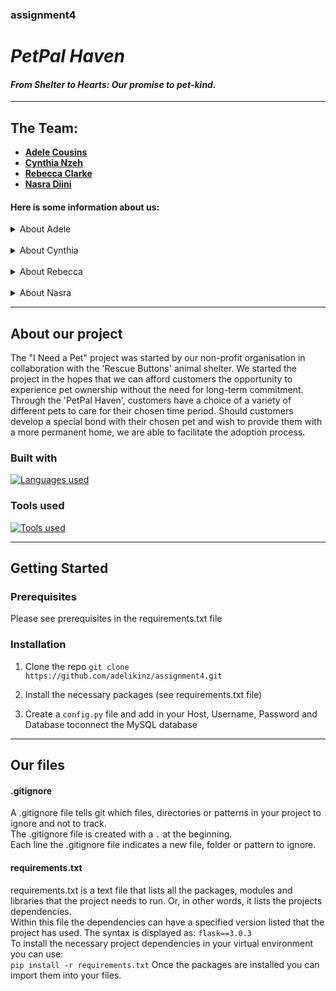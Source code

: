 ### assignment4

# *PetPal Haven*

#### *From Shelter to Hearts: Our promise to pet-kind.*

---

## The Team: 
* [**Adele Cousins**](https://github.com/adelikinz)
* [**Cynthia Nzeh**](https://github.com/Cynth2208) 
* [**Rebecca Clarke**](https://github.com/Rclarkeweb)
* [**Nasra Diini**](https://github.com/diinin9)

#### Here is some information about us:

<details>
<summary>About Adele</summary>
Hello, my name is Adele and im based in Bristol. im a student on the CFG Degree Spring '24 cohort for software engineering.

---

Fact about me:
* I have two gerbils named bean and toast which I adore and spoil way too much.
* I love playing video games, I have a love hate relationship with counterstrike 2 (cs2)
* I also love to read, I prefer reading biographies, but I also enjoy an occasional fantasy novel too 

<details>
<summary> My Tech journey </summary>
before joining the CFG Degree Spring course I actually never wrote code before. for years before I was always put off 
as I thought it looked complicated. Early December I was encouraged to give it a try and I started by researching 
and reading basic guides on python. this then developed a passion and made me look for ways to pursue education further.

</details>

</details>
&nbsp;  
<details>
<summary>About Cynthia</summary>
Howdy guys! I'm Cynthia and I am currently based in Buckinghamshire. I am a student of the CFG Degree Spring '24 cohort.

---

Fact about me:
* I am a movie **FANATIC**! Currently making my way through classic 90's movies. Coming-of-age indie films are my fav.
* I've recently made it my mission to learn how to ski - getting there!
* I have a really peculiar, irrational fear of closely packed holes: Trypophobia... *shiversss*.

<details>
<summary> My Tech journey </summary>

I started teaching myself the basics of Javascript in December 2023 a few months before starting the CFG degree.
I have so far created projects using SQL and Python. I aim to continue improving my learning as the course progresses.
  
</details>

</details>  
&nbsp;
<details>
<summary>About Rebecca </summary>
Hello World! I'm Rebecca and currently a student on the Code First Girls Degree, on the Software Engineering pathway.

---

Facts about me:
* I absolutely love reading! And browsing bookshops!
* I enjoy training my Cavapoo puppy who's a little crazy
* I'm also mildly obsessed with pangolins and sloths

<details>
<summary> My Tech journey </summary>

I have been teaching myself to code for a while and love getting things to work without bugs.
I'm an aspiring Software Developer.
  
</details>
</details>
&nbsp;
<details>
<summary>About Nasra</summary>
Hello CFG! I'm Nasra, and I am from Birmingham!

---

Facts about me:

* I enjoy travelling and have travelled to over 20 countries so far (more is yet to come!)
* I really enjoy hiking and it's something that I like to do with my family. 
* I **love** sushi... *nomnomnom.

<details>
  <summary> My Tech journey </summary>

I am currently in the Software Stream with the CFG where I am learning more about SQL and python
every day. It has been an ~~challenging~~ enjoyable experience thus far, and I am excited to learn loads more 
during specialisation!

  
</details>
</details>

---

## About our project

The "I Need a Pet" project was started by our non-profit organisation in collaboration with the 'Rescue Buttons' animal shelter. 
We started the project in the hopes that we can afford customers the opportunity to experience pet ownership without the 
need for long-term commitment. Through the 'PetPal Haven', customers have a choice of a variety of different pets to 
care for their chosen time period. Should customers develop a special bond with their chosen pet and wish to provide them with a more permanent 
home, we are able to facilitate the adoption process.

### Built with
[![Languages used](https://skillicons.dev/icons?i=python,flask,mysql,git&perline=20)](https://skillicons.dev)

### Tools used
[![Tools used](https://skillicons.dev/icons?i=github,postman,pycharm&perline=20)](https://skillicons.dev)

---

## Getting Started

### Prerequisites

Please see prerequisites in the requirements.txt file

### Installation

1. Clone the repo
`git clone https://github.com/adelikinz/assignment4.git`  
  
2. Install the necessary packages (see requirements.txt file)  
  
3. Create a `config.py` file and add in your Host, Username, Password and Database toconnect the MySQL database

---

## Our files

#### .gitignore
A .gitignore file tells git which files, directories or patterns in your project to ignore and not to track.  
The .gitignore file is created with a `.` at the beginning.  
Each line the .gitignore file indicates a new file, folder or pattern to ignore.  
  
#### requirements.txt
requirements.txt is a text file that lists all the packages, modules and libraries that the project needs to run. 
Or, in other words, it lists the projects dependencies.  
Within this file the dependencies can have a specified version listed that the project has used.
The syntax is displayed as: `flask==3.0.3`  
To install the necessary project dependencies in your virtual environment you can use:  
`pip install -r requirements.txt` 
Once the packages are installed you can import them into your files.